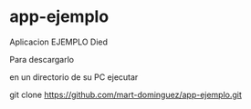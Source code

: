 # app-ejemplo
Aplicacion EJEMPLO Died

Para descargarlo

en un directorio de su PC ejecutar

git clone https://github.com/mart-dominguez/app-ejemplo.git
